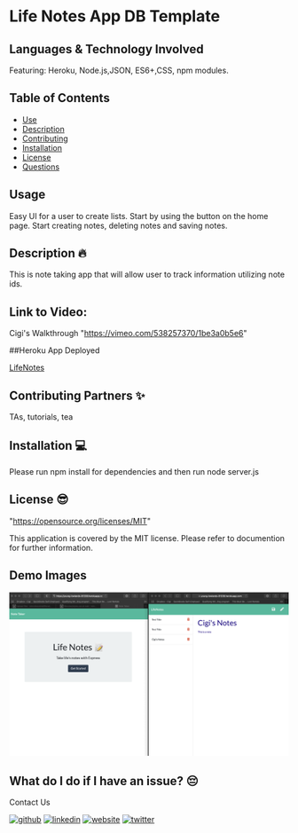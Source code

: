 # Life Notes App DB Template  

## Languages & Technology Involved
Featuring: Heroku, Node.js,JSON, ES6+,CSS, npm modules.


## Table of Contents
- [Use](#use)
- [Description](#description)
- [Contributing](#contributing)
- [Installation](#installation)
- [License](#license)
- [Questions](#questions)
## Usage
Easy UI for a user to create lists. Start by using the button on the home page. Start creating notes, deleting notes and saving notes.

## Description 🔥
This is note taking app that will allow user to track information utilizing note ids.

## Link to Video:
Cigi's Walkthrough "https://vimeo.com/538257370/1be3a0b5e6"

##Heroku App Deployed

<a href="https://young-lowlands-81338.herokuapp.com/notes" rel="nofollow">LifeNotes</a>

## Contributing Partners ✨
TAs, tutorials, tea

## Installation 💻
Please run npm install for dependencies and then run node server.js

## License 😎
"https://opensource.org/licenses/MIT"

This application is covered by the MIT license. Please refer to documention for further information.

## Demo Images
![Demo Image](demo.jpg?raw=true "Demo Image")

## What do I do if I have an issue? 😔
Contact Us <br />


[<img src='https://cdn.jsdelivr.net/npm/simple-icons@3.0.1/icons/github.svg' alt='github' height='30'>](https://github.com/mirrorlessmind)  [<img src='https://cdn.jsdelivr.net/npm/simple-icons@3.0.1/icons/linkedin.svg' alt='linkedin' height='30'>](https://www.linkedin.com/in/mirrorlessmind/)  [<img src='https://cdn.jsdelivr.net/npm/simple-icons@3.0.1/icons/icloud.svg' alt='website' height='30'>](www.mirrorlessmind.com)  [<img src='https://cdn.jsdelivr.net/npm/simple-icons@3.0.1/icons/twitter.svg' alt='twitter' height='30'>](mirrorlessmind)  
